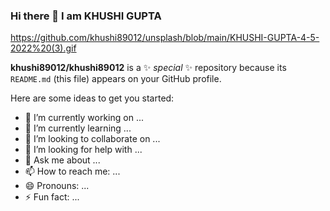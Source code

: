 ### Hi there 👋 I am KHUSHI GUPTA

https://github.com/khushi89012/unsplash/blob/main/KHUSHI-GUPTA-4-5-2022%20(3).gif


**khushi89012/khushi89012** is a ✨ _special_ ✨ repository because its `README.md` (this file) appears on your GitHub profile.

Here are some ideas to get you started:

- 🔭 I’m currently working on ...
- 🌱 I’m currently learning ...
- 👯 I’m looking to collaborate on ...
- 🤔 I’m looking for help with ...
- 💬 Ask me about ...
- 📫 How to reach me: ...
- 😄 Pronouns: ...
- ⚡ Fun fact: ...

